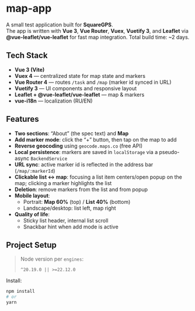 # map-app

A small test application built for **SquareGPS**.  
The app is written with **Vue 3**, **Vue Router**, **Vuex**, **Vuetify 3**, and **Leaflet** via **@vue-leaflet/vue-leaflet** for fast map integration. Total build time: ~2 days.

## Tech Stack

- **Vue 3 (Vite)**
- **Vuex 4** — centralized state for map state and markers
- **Vue Router 4** — routes `/task` and `/map` (marker id synced in URL)
- **Vuetify 3** — UI components and responsive layout
- **Leaflet + @vue-leaflet/vue-leaflet** — map & markers
- **vue-i18n** — localization (RU/EN)

## Features

- **Two sections**: “About” (the spec text) and **Map**
- **Add marker mode**: click the “+” button, then tap on the map to add
- **Reverse geocoding** using `geocode.maps.co` (free API)
- **Local persistence**: markers are saved in `localStorage` via a pseudo-async `BackendService`
- **URL sync**: active marker id is reflected in the address bar (`/map/:markerId`)
- **Clickable list ↔ map**: focusing a list item centers/open popup on the map; clicking a marker highlights the list
- **Deletion**: remove markers from the list and from popup
- **Mobile layout**:
  - Portrait: **Map 60%** (top) / **List 40%** (bottom)
  - Landscape/desktop: list left, map right
- **Quality of life**:
  - Sticky list header, internal list scroll
  - Snackbar hint when add mode is active

## Project Setup

> Node version per `engines`:
> ```
> ^20.19.0 || >=22.12.0
> ```

Install:

```sh
npm install
# or
yarn
